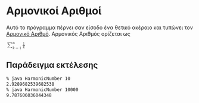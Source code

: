 # Αρμονικοί Αριθμοί
Αυτό το πρόγραμμα πέρνει σαν είσοδο ένα θετικό ακέραιο και τυπώνει τον [Αρμονικό Αριθμό](https://en.wikipedia.org/wiki/Harmonic_number).
Αρμονικός Αριθμός ορίζεται ως

<math xmlns="http://www.w3.org/1998/Math/MathML">
  <mrow>
    <munderover>
      <mo>&Sum;</mo>
      <mrow>
	<mi>k</mi>
	<mo>=</mo>
	<mn>1</mn>
      </mrow>
      <mrow>
	<mn>n</mn>
      </mrow>
    </munderover>
    <mrow>
      <mfrac>
	<mi>1</mi>
	<mi>k</mi>
      </mfrac>
    </mrow>
</math>

## Παράδειγμα εκτέλεσης

```bash
% java HarmonicNumber 10
2.9289682539682538
% java HarmonicNumber 10000
9.787606036044348
```
